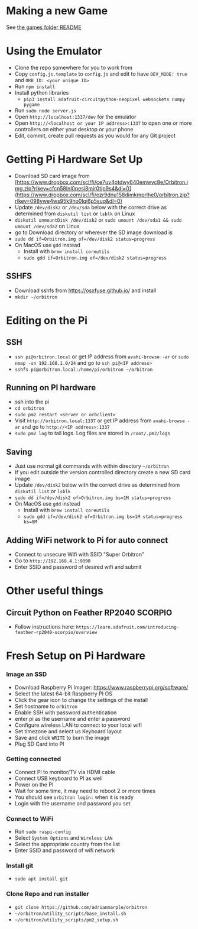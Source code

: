 # Making a new Game

See [the games folder README](games)

# Using the Emulator

- Clone the repo somewhere for you to work from
- Copy `config.js.template` to `config.js` and edit to have `DEV_MODE: true` and `ORB_ID: <your unique ID>`
- Run `npm install`
- Install python libraries
  - `pip3 install adafruit-circuitpython-neopixel websockets numpy pygame`
- Run `sudo node server.js`
- Open `http://localhost:1337/dev` for the emulator
- Open `http://<localhost or your IP address>:1337` to open one or more controllers on either your desktop or your phone
- Edit, commit, create pull requests as you would for any Git project

# Getting Pi Hardware Set Up

- Download SD card image from [https://www.dropbox.com/scl/fi/ce7uv4ptdwy640emwvc8e/Orbitron.img.zip?rlkey=cfcn58lnl0pesi8mir0tjp9s4&dl=0](https://www.dropbox.com/scl/fi/ozr9dnu158dimkmprlhe0/orbitron.zip?rlkey=098ywe4ws95k9ho0lqi6p5suq&dl=0)
- Update `/dev/disk2` or `/dev/sda` below with the correct drive as determined from `diskutil list` or `lsblk` on Linux
- `diskutil unmountDisk /dev/disk2` or `sudo umount /dev/sda1 && sudo umount /dev/sda2` on Linux
- go to Download directory or wherever the SD image download is
- `sudo dd if=Orbitron.img of=/dev/disk2 status=progress`
- On MacOS use `gdd` instead
  - Install with `brew install coreutils`
  - `sudo gdd if=Orbitron.img of=/dev/disk2 status=progress`

## SSHFS

- Download sshfs from https://osxfuse.github.io/ and install
- `mkdir ~/orbitron`

# Editing on the Pi

## SSH

- `ssh pi@orbitron.local` or get IP address from `avahi-browse -ar` or `sudo nmap -sn 192.168.1.0/24` and go to `ssh pi@<IP address>`
- `sshfs pi@orbitron.local:/home/pi/orbitron ~/orbitron`

## Running on PI hardware

- ssh into the pi
- `cd orbitron`
- `sudo pm2 restart <server or orbclient>`
- Visit `http://orbitron.local:1337` or get IP address from `avahi-browse -ar` and go to `http://<IP address>:1337`
- `sudo pm2 log` to tail logs. Log files are stored in `/root/.pm2/logs`

## Saving
- Just use normal git commands with within directory `~/orbitron`
- If you edit outside the version controlled directory create a new SD card image
- Update `/dev/disk2` below with the correct drive as determined from `diskutil list` or `lsblk`
- `sudo dd if=/dev/disk2 of=Orbitron.img bs=1M status=progress`
- On MacOS use `gdd` instead
  - Install with `brew install coreutils`
  - `sudo gdd if=/dev/disk2 of=Orbitron.img bs=1M status=progress bs=8M`

## Adding WiFi network to Pi for auto connect
- Connect to unsecure Wifi with SSID "Super Orbitron"
- Go to `http://192.168.4.1:9090`
- Enter SSID and password of desired wifi and submit


# Other useful things

## Circuit Python on Feather RP2040 SCORPIO

- Follow instructions here: `https://learn.adafruit.com/introducing-feather-rp2040-scorpio/overview`

# Fresh Setup on Pi Hardware

### Image an SSD

- Download Raspberry Pi Imager: https://www.raspberrypi.org/software/
- Select the latest 64-bit Raspberry PI OS
- Click the gear icon to change the settings of the install
- Set hostname to `orbitron`
- Enable SSH with password authentication
- enter pi as the username and enter a password
- Configure wireless LAN to connect to your local wifi
- Set timezone and select us Keyboard layout
- Save and click `WRITE` to burn the image
- Plug SD Card into PI

### Getting connected

- Connect PI to monitor/TV via HDMI cable
- Connect USB keyboard to PI as well
- Power on the PI
- Wait for some time, it may need to reboot 2 or more times
- You should see `orbitron login:` when it is ready
- Login with the username and password you set

### Connect to WiFi

- Run `sudo raspi-config`
- Select `System Options` and `Wireless LAN`
- Select the appropriate country from the list
- Enter SSID and password of wifi network

### Install git

- `sudo apt install git`

### Clone Repo and run installer

- `git clone https://github.com/adrianmarple/orbitron`
- `~/orbitron/utility_scripts/base_install.sh`
- `~/orbitron/utility_scripts/pm2_setup.sh`
